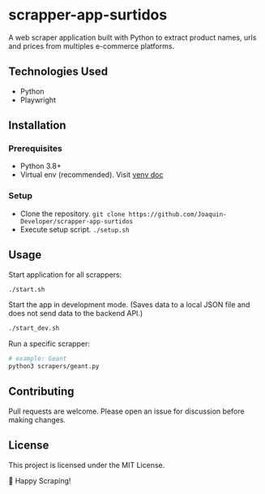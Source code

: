 # scrapper-app-surtidos

A web scraper application built with Python to extract product names, urls and prices from multiples e-commerce platforms.

## Technologies Used

- Python
- Playwright

## Installation

### Prerequisites

- Python 3.8+
- Virtual env (recommended). Visit [venv doc](https://docs.python.org/es/dev/library/venv.html)

### Setup

- Clone the repository. `git clone https://github.com/Joaquin-Developer/scrapper-app-surtidos`
- Execute setup script. `./setup.sh`

## Usage

Start application for all scrappers:

```bash
./start.sh
```

Start the app in development mode. (Saves data to a local JSON file and does not send data to the backend API.)

```bash
./start_dev.sh
```

Run a specific scrapper:

```bash
# example: Geant
python3 scrapers/geant.py
```

## Contributing

Pull requests are welcome. Please open an issue for discussion before making changes.

## License

This project is licensed under the MIT License.
 
🚀 Happy Scraping!
